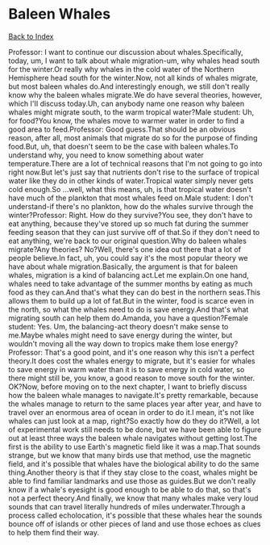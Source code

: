 # Baleen Whales
[Back to Index](https://github.com/windows10010/tpoExtractor/blob/master/README.md)

Professor: I want to continue our discussion about whales.Specifically, today, um, I want to talk about whale migration-um, why whales head south for the winter.Or really why whales in the cold water of the Northern Hemisphere head south for the winter.Now, not all kinds of whales migrate, but most baleen whales do.And interestingly enough, we still don't really know why the baleen whales migrate.We do have several theories, however, which I'II discuss today.Uh, can anybody name one reason why baleen whales might migrate south, to the warm tropical water?Male student: Uh, for food?You know, the whales move to warmer water in order to find a good area to feed.Professor: Good guess.That should be an obvious reason, after all, most animals that migrate do so for the purpose of finding food.But, uh, that doesn't seem to be the case with baleen whales.To understand why, you need to know something about water temperature.There are a lot of technical reasons that I'm not going to go into right now.But let's just say that nutrients don't rise to the surface of tropical water like they do in other kinds of water.Tropical water simply never gets cold enough.So ...well, what this means, uh, is that tropical water doesn't have much of the plankton that most whales feed on.Male student: I don't understand-if there's no plankton, how do the whales survive through the winter?Professor: Right. How do they survive?You see, they don't have to eat anything, because they've stored up so much fat during the summer feeding season that they can just survive off of that.So if they don't need to eat anything, we're back to our original question.Why do baleen whales migrate?Any theories? No?Well, there's one idea out there that a lot of people believe.In fact, uh, you could say it's the most popular theory we have about whale migration.Basically, the argument is that for baleen whales, migration is a kind of balancing act.Let me explain.On one hand, whales need to take advantage of the summer months by eating as much food as they can.And that's what they can do best in the northern seas.This allows them to build up a lot of fat.But in the winter, food is scarce even in the north, so what the whales need to do is save energy.And that's what migrating south can help them do.Amanda, you have a question?Female student: Yes. Um, the balancing-act theory doesn't make sense to me.Maybe whales might need to save energy during the winter, but wouldn't moving all the way down to tropics make them lose energy?Professor: That's a good point, and it's one reason why this isn't a perfect theory.It does cost the whales energy to migrate, but it's easier for whales to save energy in warm water than it is to save energy in cold water, so there might still be, you know, a good reason to move south for the winter. OK?Now, before moving on to the next chapter, I want to briefly discuss how the baleen whale manages to navigate.It's pretty remarkable, because the whales manage to return to the same places year after year, and have to travel over an enormous area of ocean in order to do it.I mean, it's not like whales can just look at a map, right?So exactly how do they do it?Well, a lot of experimental work still needs to be done, but we have been able to figure out at least three ways the baleen whale navigates without getting lost.The first is the ability to use Earth's magnetic field like it was a map.That sounds strange, but we know that many birds use that method, use the magnetic field, and it's possible that whales have the biological ability to do the same thing.Another theory is that if they stay close to the coast, whales might be able to find familiar landmarks and use those as guides.But we don't really know if a whale's eyesight is good enough to be able to do that, so that's not a perfect theory.And finally, we know that many whales make very loud sounds that can travel literally hundreds of miles underwater.Through a process called echolocation, it's possible that these whales hear the sounds bounce off of islands or other pieces of land and use those echoes as clues to help them find their way.